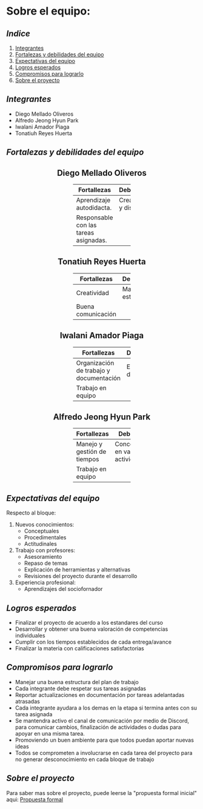 # Sobre el equipo: 
## _Indice_ 
1. [Integrantes](#integrantes)
2. [Fortalezas y debilidades del equipo](#fortalezas-y-debilidades-del-equipo)
3. [Expectativas del equipo](#expectativas-del-equipo)
4. [Logros esperados](#logros-esperados)
5. [Compromisos para lograrlo](#compromisos-para-lograrlo)
6. [Sobre el proyecto](#sobre-el-proyecto)



## _Integrantes_
- Diego Mellado Oliveros 
- Alfredo Jeong Hyun Park
- Iwalani Amador Piaga 
- Tonatiuh Reyes Huerta 


## _Fortalezas y debilidades del equipo_

## <center>**Diego Mellado Oliveros**</center>

<div style="margin-left: auto;
            margin-right: auto;
            width: 30%">

|      Fortallezas                      |  Debilidades                     |
|         -                             |      -                           |
|  Aprendizaje autodidacta.             | Creatividad y diseño.            |
| Responsable con las tareas asignadas. |                                  |
</div>

## <center>**Tonatiuh Reyes Huerta**</center>

<div style="margin-left: auto;
            margin-right: auto;
            width: 30%">

|      Fortallezas                      |  Debilidades                     |
|         -                             |      -                           |
|  Creatividad                          | Manejo del estrés                |
| Buena comunicación                    |                                  |
</div>

## <center>**Iwalani Amador Piaga**</center>

<div style="margin-left: auto;
            margin-right: auto;
            width: 30%">

|      Fortallezas                      |  Debilidades                     |
|         -                             |      -                           |
|Organización de trabajo y documentación| Explicación de ideas             |
| Trabajo en equipo                     |                                  |
</div>


## <center>**Alfredo Jeong Hyun Park**</center>

<div style="margin-left: auto;
            margin-right: auto;
            width: 30%">

|      Fortallezas                      |  Debilidades                     |
|         -                             |      -                           |
| Manejo y gestión de tiempos           |Concentración en varias actividades|
| Trabajo en equipo                     |                                  |
</div>

## _Expectativas del equipo_

Respecto al bloque: 
1. Nuevos conocimientos: 
    *  Conceptuales
    *  Procedimentales 
    *  Actitudinales 
2. Trabajo con profesores: 
    *  Asesoramiento 
    *  Repaso de temas 
    *  Explicación de herramientas y alternativas 
    *  Revisiones del proyecto durante el desarrollo 
3. Experiencia profesional: 
    * Aprendizajes del sociofornador 

## _Logros esperados_

* Finalizar el proyecto de acuerdo a los estandares del curso 
* Desarrollar y obtener una buena valoración de competencias individuales 
* Cumplir con los tiempos establecidos de cada entrega/avance 
* Finalizar la materia con calificaciones satisfactorias 

## _Compromisos para lograrlo_

* Manejar una buena estructura del plan de trabajo 
* Cada integrante debe respetar sus tareas asignadas
* Reportar actualizaciones en documentación por tareas adelantadas atrasadas
* Cada integrante ayudara a los demas en la etapa si termina antes con su tarea asignada 
* Se mantendra activo el canal de comunicación por medio de Discord, para comunicar cambios, finalización de actividades o dudas para apoyar en una misma tarea. 
* Promoviendo un buen ambiente para que todos puedan aportar nuevas ideas
* Todos se comprometen a involucrarse en cada tarea del proyecto para no generar desconocimiento en cada bloque de trabajo 

## _Sobre el proyecto_

Para saber mas sobre el proyecto, puede leerse la "propuesta formal inicial" aqui: [Propuesta formal](https://github.com/ivalani/Project-Multiagentes/blob/main/Arranque_de_proyecto/propuesta.md)
